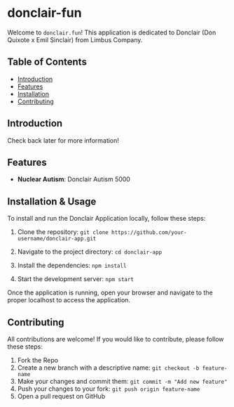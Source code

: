 # donclair-fun
 
Welcome to `donclair.fun`! This application is dedicated to Donclair (Don Quixote x Emil Sinclair) from Limbus Company.

## Table of Contents
- [Introduction](#introduction)
- [Features](#features)
- [Installation](#installation)
- [Contributing](#contributing)

## Introduction
Check back later for more information!

## Features
- **Nuclear Autism**: Donclair Autism 5000

## Installation & Usage
To install and run the Donclair Application locally, follow these steps:

1. Clone the repository: `git clone https://github.com/your-username/donclair-app.git`

2. Navigate to the project directory: `cd donclair-app`

3. Install the dependencies: `npm install`

4. Start the development server: `npm start`

Once the application is running, open your browser and navigate to the proper localhost to access the application.

## Contributing
All contributions are welcome! If you would like to contribute, please follow these steps:

1. Fork the Repo
2. Create a new branch with a descriptive name: `git checkout -b feature-name`
3. Make your changes and commit them: `git commit -m "Add new feature"`
4. Push your changes to your fork: `git push origin feature-name`
5. Open a pull request on GitHub
